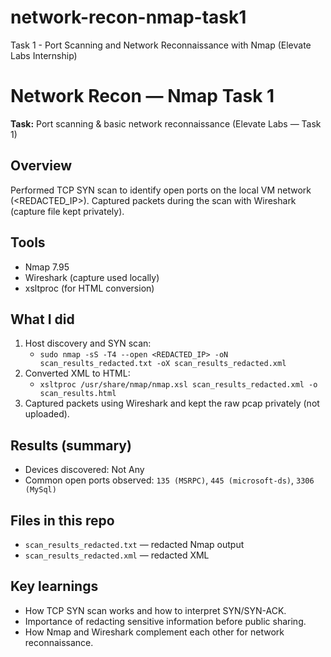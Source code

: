 # network-recon-nmap-task1
Task 1 - Port Scanning and Network Reconnaissance with Nmap (Elevate Labs Internship)

# Network Recon — Nmap Task 1

**Task:** Port scanning & basic network reconnaissance (Elevate Labs — Task 1)

## Overview
Performed TCP SYN scan to identify open ports on the local VM network (<REDACTED_IP>). Captured packets during the scan with Wireshark (capture file kept privately).

## Tools
- Nmap 7.95
- Wireshark (capture used locally)
- xsltproc (for HTML conversion)

## What I did
1. Host discovery and SYN scan:
   - `sudo nmap -sS -T4 --open <REDACTED_IP> -oN scan_results_redacted.txt -oX scan_results_redacted.xml`
2. Converted XML to HTML:
   - `xsltproc /usr/share/nmap/nmap.xsl scan_results_redacted.xml -o scan_results.html`
3. Captured packets using Wireshark and kept the raw pcap privately (not uploaded).

## Results (summary)
- Devices discovered: Not Any  
- Common open ports observed: `135 (MSRPC)`, `445 (microsoft-ds)`, `3306 (MySql)`  

## Files in this repo
- `scan_results_redacted.txt` — redacted Nmap output
- `scan_results_redacted.xml` — redacted XML

## Key learnings
- How TCP SYN scan works and how to interpret SYN/SYN-ACK.
- Importance of redacting sensitive information before public sharing.
- How Nmap and Wireshark complement each other for network reconnaissance.
